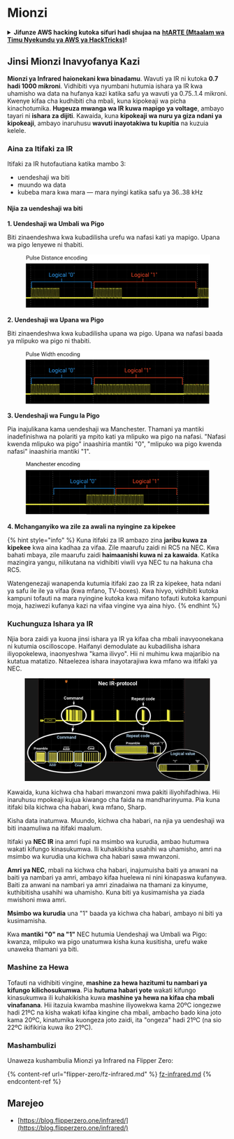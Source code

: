 # Mionzi

<details>

<summary><strong>Jifunze AWS hacking kutoka sifuri hadi shujaa na</strong> <a href="https://training.hacktricks.xyz/courses/arte"><strong>htARTE (Mtaalam wa Timu Nyekundu ya AWS ya HackTricks)</strong></a><strong>!</strong></summary>

Njia nyingine za kusaidia HackTricks:

* Ikiwa unataka kuona **kampuni yako ikionekana kwenye HackTricks** au **kupakua HackTricks kwa PDF** Angalia [**MIPANGO YA KUJIUNGA**](https://github.com/sponsors/carlospolop)!
* Pata [**bidhaa rasmi za PEASS & HackTricks**](https://peass.creator-spring.com)
* Gundua [**Familia ya PEASS**](https://opensea.io/collection/the-peass-family), mkusanyiko wetu wa kipekee wa [**NFTs**](https://opensea.io/collection/the-peass-family)
* **Jiunge na** 💬 [**Kikundi cha Discord**](https://discord.gg/hRep4RUj7f) au [**kikundi cha telegram**](https://t.me/peass) au **tufuate** kwenye **Twitter** 🐦 [**@carlospolopm**](https://twitter.com/hacktricks\_live)**.**
* **Shiriki mbinu zako za udukuzi kwa kuwasilisha PRs kwa** [**HackTricks**](https://github.com/carlospolop/hacktricks) na [**HackTricks Cloud**](https://github.com/carlospolop/hacktricks-cloud) repos za github.

</details>

## Jinsi Mionzi Inavyofanya Kazi <a href="#how-the-infrared-port-works" id="how-the-infrared-port-works"></a>

**Mionzi ya Infrared haionekani kwa binadamu**. Wavuti ya IR ni kutoka **0.7 hadi 1000 mikroni**. Vidhibiti vya nyumbani hutumia ishara ya IR kwa uhamisho wa data na hufanya kazi katika safu ya wavuti ya 0.75..1.4 mikroni. Kwenye kifaa cha kudhibiti cha mbali, kuna kipokeaji wa picha kinachotumika. **Hugeuza mwanga wa IR kuwa mapigo ya voltage**, ambayo tayari ni **ishara za dijiti**. Kawaida, kuna **kipokeaji wa nuru ya giza ndani ya kipokeaji**, ambayo inaruhusu **wavuti inayotakiwa tu kupitia** na kuzuia kelele.

### Aina za Itifaki za IR <a href="#variety-of-ir-protocols" id="variety-of-ir-protocols"></a>

Itifaki za IR hutofautiana katika mambo 3:

* uendeshaji wa biti
* muundo wa data
* kubeba mara kwa mara — mara nyingi katika safu ya 36..38 kHz

#### Njia za uendeshaji wa biti <a href="#bit-encoding-ways" id="bit-encoding-ways"></a>

**1. Uendeshaji wa Umbali wa Pigo**

Biti zinaendeshwa kwa kubadilisha urefu wa nafasi kati ya mapigo. Upana wa pigo lenyewe ni thabiti.

<figure><img src="../../.gitbook/assets/image (295).png" alt=""><figcaption></figcaption></figure>

**2. Uendeshaji wa Upana wa Pigo**

Biti zinaendeshwa kwa kubadilisha upana wa pigo. Upana wa nafasi baada ya mlipuko wa pigo ni thabiti.

<figure><img src="../../.gitbook/assets/image (282).png" alt=""><figcaption></figcaption></figure>

**3. Uendeshaji wa Fungu la Pigo**

Pia inajulikana kama uendeshaji wa Manchester. Thamani ya mantiki inadefinishwa na polariti ya mpito kati ya mlipuko wa pigo na nafasi. "Nafasi kwenda mlipuko wa pigo" inaashiria mantiki "0", "mlipuko wa pigo kwenda nafasi" inaashiria mantiki "1".

<figure><img src="../../.gitbook/assets/image (634).png" alt=""><figcaption></figcaption></figure>

**4. Mchanganyiko wa zile za awali na nyingine za kipekee**

{% hint style="info" %}
Kuna itifaki za IR ambazo zina **jaribu kuwa za kipekee** kwa aina kadhaa za vifaa. Zile maarufu zaidi ni RC5 na NEC. Kwa bahati mbaya, zile maarufu zaidi **haimaanishi kuwa ni za kawaida**. Katika mazingira yangu, nilikutana na vidhibiti viwili vya NEC tu na hakuna cha RC5.

Watengenezaji wanapenda kutumia itifaki zao za IR za kipekee, hata ndani ya safu ile ile ya vifaa (kwa mfano, TV-boxes). Kwa hivyo, vidhibiti kutoka kampuni tofauti na mara nyingine kutoka kwa mifano tofauti kutoka kampuni moja, haziwezi kufanya kazi na vifaa vingine vya aina hiyo.
{% endhint %}

### Kuchunguza Ishara ya IR

Njia bora zaidi ya kuona jinsi ishara ya IR ya kifaa cha mbali inavyoonekana ni kutumia oscilloscope. Haifanyi demodulate au kubadilisha ishara iliyopokelewa, inaonyeshwa "kama ilivyo". Hii ni muhimu kwa majaribio na kutatua matatizo. Nitaelezea ishara inayotarajiwa kwa mfano wa itifaki ya NEC.

<figure><img src="../../.gitbook/assets/image (235).png" alt=""><figcaption></figcaption></figure>

Kawaida, kuna kichwa cha habari mwanzoni mwa pakiti iliyohifadhiwa. Hii inaruhusu mpokeaji kujua kiwango cha faida na mandharinyuma. Pia kuna itifaki bila kichwa cha habari, kwa mfano, Sharp.

Kisha data inatumwa. Muundo, kichwa cha habari, na njia ya uendeshaji wa biti inaamuliwa na itifaki maalum.

Itifaki ya **NEC IR** ina amri fupi na msimbo wa kurudia, ambao hutumwa wakati kifungo kinasukumwa. Ili kuhakikisha usahihi wa uhamisho, amri na msimbo wa kurudia una kichwa cha habari sawa mwanzoni.

**Amri ya NEC**, mbali na kichwa cha habari, inajumuisha baiti ya anwani na baiti ya nambari ya amri, ambayo kifaa huelewa ni nini kinapaswa kufanywa. Baiti za anwani na nambari ya amri zinadaiwa na thamani za kinyume, kuthibitisha usahihi wa uhamisho. Kuna biti ya kusimamisha ya ziada mwishoni mwa amri.

**Msimbo wa kurudia** una "1" baada ya kichwa cha habari, ambayo ni biti ya kusimamisha.

Kwa **mantiki "0" na "1"** NEC hutumia Uendeshaji wa Umbali wa Pigo: kwanza, mlipuko wa pigo unatumwa kisha kuna kusitisha, urefu wake unaweka thamani ya biti.

### Mashine za Hewa

Tofauti na vidhibiti vingine, **mashine za hewa hazitumi tu nambari ya kifungo kilichosukumwa**. Pia **hutuma habari yote** wakati kifungo kinasukumwa ili kuhakikisha kuwa **mashine ya hewa na kifaa cha mbali vinafanana**. Hii itazuia kwamba mashine iliyowekwa kama 20ºC iongezwe hadi 21ºC na kisha wakati kifaa kingine cha mbali, ambacho bado kina joto kama 20ºC, kinatumika kuongeza joto zaidi, ita "ongeza" hadi 21ºC (na sio 22ºC ikifikiria kuwa iko 21ºC).

### Mashambulizi

Unaweza kushambulia Mionzi ya Infrared na Flipper Zero:

{% content-ref url="flipper-zero/fz-infrared.md" %}
[fz-infrared.md](flipper-zero/fz-infrared.md)
{% endcontent-ref %}

## Marejeo

* [https://blog.flipperzero.one/infrared/](https://blog.flipperzero.one/infrared/)
